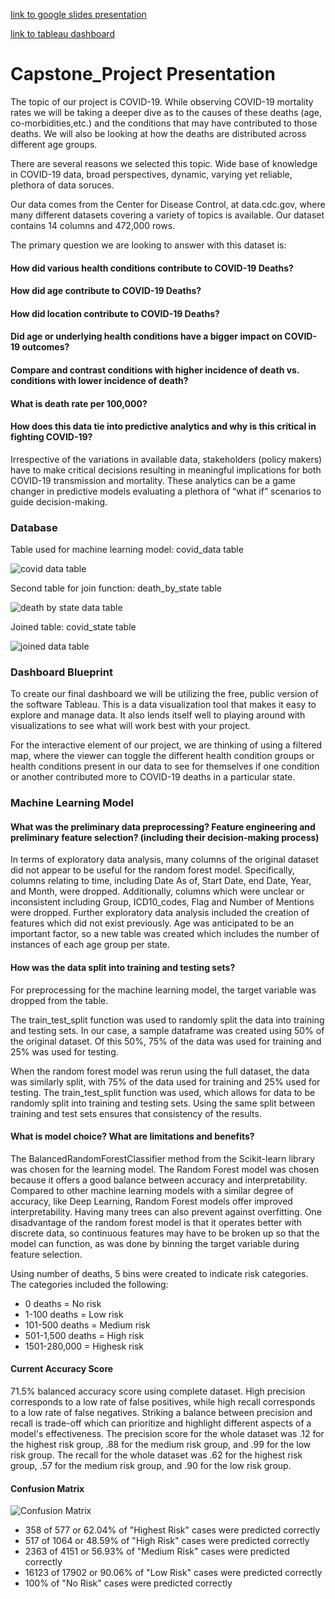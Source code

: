 [link to google slides presentation](https://docs.google.com/presentation/d/1resQNn_J3zpFqKbY74MHXcx0pu5iFgAxBG7AjOV-3mg/edit?usp=sharing)

[link to tableau dashboard](https://public.tableau.com/app/profile/rose8042/viz/Capstone_Project_16671930307510/COVID-19Deathsgeneral?publish=yes)

# Capstone_Project Presentation
The topic of our project is COVID-19. While observing COVID-19 mortality rates we will be taking a deeper dive as to the causes of these deaths (age, co-morbidities,etc.) and the conditions that may have contributed to those deaths. We will also be looking at how the deaths are distributed across different age groups.

There are several reasons we selected this topic. Wide base of knowledge in COVID-19 data, broad perspectives, dynamic, varying yet reliable, plethora of data soruces.

Our data comes from the Center for Disease Control, at data.cdc.gov, where many different datasets covering a variety of topics is available. Our dataset contains 14 columns and 472,000 rows. 

The primary question we are looking to answer with this dataset is: 
#### How did various health conditions contribute to COVID-19 Deaths?
#### How did age contribute to COVID-19 Deaths?
#### How did location contribute to COVID-19 Deaths?
#### Did age or underlying health conditions have a bigger impact on COVID-19 outcomes?
#### Compare and contrast conditions with higher incidence of death vs. conditions with lower incidence of death?
#### What is death rate per 100,000?
#### How does this data tie into predictive analytics and why is this critical in fighting COVID-19? 
Irrespective of the variations in available data, stakeholders (policy makers) have to make critical decisions resulting in meaningful implications for both COVID-19 transmission and mortality. These analytics can be a game changer in predictive models evaluating a plethora of “what if” scenarios to guide decision-making.


### Database

Table used for machine learning model: covid_data table

![covid data table](database_images/covid.png)

Second table for join function: death_by_state table

![death by state data table](database_images/state.png)

Joined table: covid_state table

![joined data table](database_images/join.png)

### Dashboard Blueprint
To create our final dashboard we will be utilizing the free, public version of the software Tableau. This is a data visualization tool that makes it easy to explore and manage data. It also lends itself well to playing around with visualizations to see what will work best with your project.

For the interactive element of our project, we are thinking of using a filtered map, where the viewer can toggle the different health condition groups or health conditions present in our data to see for themselves if one condition or another contributed more to COVID-19 deaths in a particular state.


### Machine Learning Model
#### What was the preliminary data preprocessing? Feature engineering and preliminary feature selection? (including their decision-making process)
In terms of exploratory data analysis, many columns of the original dataset did not appear to be useful for the random forest model. Specifically, columns relating to time, including Date As of, Start Date, end Date, Year, and Month, were dropped. Additionally, columns which were unclear or inconsistent including Group, ICD10_codes, Flag and Number of Mentions were dropped. Further exploratory data analysis included the creation of features which did not exist previously. Age was anticipated to be an important factor, so a new table was created which includes the number of instances of each age group per state.

#### How was the data split into training and testing sets?
For preprocessing for the machine learning model, the target variable was dropped from the table. 

The train_test_split function was used to randomly split the data into training and testing sets. In our case, a sample dataframe was created using 50% of the original dataset. Of this 50%, 75% of the data was used for training and 25% was used for testing.

When the random forest model was rerun using the full dataset, the data was similarly split, with 75% of the data used for training and 25% used for testing. The train_test_split function was used, which allows for data to be randomly split into training and testing sets. Using the same split between training and test sets ensures that consistency of the results. 


#### What is model choice? What are limitations and benefits?
The BalancedRandomForestClassifier method from the Scikit-learn library was chosen for the learning model. The Random Forest model was chosen because it offers a good balance between accuracy and interpretability. Compared to other machine learning models with a similar degree of accuracy, like Deep Learning, Random Forest models offer improved interpretability. Having many trees can also prevent against overfitting. One disadvantage of the random forest model is that it operates better with discrete data, so continuous features may have to be broken up so that the model can function, as was done by binning the target variable during feature selection.  

Using number of deaths, 5 bins were created to indicate risk categories. The categories included the following:
- 0 deaths = No risk
- 1-100 deaths = Low risk
- 101-500 deaths = Medium risk
- 501-1,500 deaths = High risk
- 1501-280,000 = Highesk risk 

#### Current Accuracy Score
71.5% balanced accuracy score using complete dataset. High precision corresponds to a low rate of false positives, while high recall corresponds to a low rate of false negatives. Striking a balance between precision and recall is trade-off which can prioritize and highlight different aspects of a model's effectiveness. The precision score for the whole dataset was .12 for the highest risk group, .88 for the medium risk group, and .99 for the low risk group. The recall for the whole dataset was .62 for the highest risk group, .57 for the medium risk group, and .90 for the low risk group.

#### Confusion Matrix

![Confusion Matrix](Complete_MLM_images/readable_confusion_matrix.png)

- 358 of 577 or 62.04% of "Highest Risk" cases were predicted correctly
- 517 of 1064 or 48.59% of "High Risk" cases were predicted correctly
- 2363 of 4151 or 56.93% of "Medium Risk" cases were predicted correctly
- 16123 of 17902 or 90.06% of "Low Risk" cases were predicted correctly
- 100% of "No Risk" cases were predicted correctly
